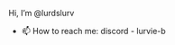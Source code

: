 Hi, I’m @lurdslurv



- 📫 How to reach me: discord - lurvie-b

<!---
lurdslurv/lurdslurv is a ✨ special ✨ repository because its `README.md` (this file) appears on your GitHub profile.
You can click the Preview link to take a look at your changes.
--->
